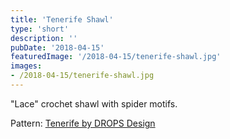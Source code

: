 ```yaml
---
title: 'Tenerife Shawl'
type: 'short'
description: ''
pubDate: '2018-04-15'
featuredImage: '/2018-04-15/tenerife-shawl.jpg'
images:
- /2018-04-15/tenerife-shawl.jpg
---
```

"Lace" crochet shawl with spider motifs<!--more-->.

Pattern: [Tenerife by DROPS Design](https://www.garnstudio.com/pattern.php?id=3218&cid=17)